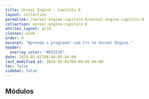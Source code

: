 ```yaml
---
title: Unreal Engine - Capítulo 8
layout: collection
permalink: /unreal-engine-capitulo-8/unreal-engine-capitulo-8
collection: unreal-engine-capitulo-8
entries_layout: grid
classes: wide
order: 0
excerpt: "Aprenda a programar com C++ no Unreal Engine."
header:
  overlay_color: "#031530"
date: 2024-03-01T08:48:05-04:00
last_modified_at: 2024-03-01T08:48:05-04:00
toc: false
sidebar: false
---
```


## Módulos
